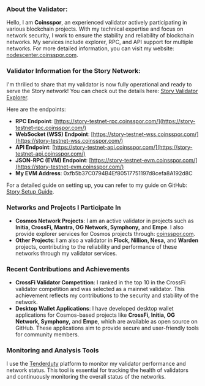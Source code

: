 ### About the Validator:

Hello, I am **Coinsspor**, an experienced validator actively participating in various blockchain projects. With my technical expertise and focus on network security, I work to ensure the stability and reliability of blockchain networks. My services include explorer, RPC, and API support for multiple networks. For more detailed information, you can visit my website: [nodescenter.coinsspor.com](https://nodescenter.coinsspor.com/).

### Validator Information for the Story Network:

I'm thrilled to share that my validator is now fully operational and ready to serve the Story network! You can check out the details here: [Story Validator Explorer](https://testnet.story.explorers.guru/validator/storyvaloper1ckj7xq5uk44tqh9sty8qct9cz3hemh0zgyktar).

Here are the endpoints:

- **RPC Endpoint**: [https://story-testnet-rpc.coinsspor.com/](https://story-testnet-rpc.coinsspor.com/)
- **WebSocket (WSS) Endpoint**: [https://story-testnet-wss.coinsspor.com/](https://story-testnet-wss.coinsspor.com/)
- **API Endpoint**: [https://story-testnet-api.coinsspor.com/](https://story-testnet-api.coinsspor.com/)
- **JSON-RPC (EVM) Endpoint**: [https://story-testnet-evm.coinsspor.com/](https://story-testnet-evm.coinsspor.com/)
- **My EVM Address**: 0xfb5b37C0794B4Ef80517751197d8cefa8A192d8C

For a detailed guide on setting up, you can refer to my guide on GitHub: [Story Setup Guide](https://github.com/coinsspor/story).

### Networks and Projects I Participate In

- **Cosmos Network Projects**: I am an active validator in projects such as **Initia, CrossFi, Mantra, OG Network, Symphony,** and **Empe**. I also provide explorer services for Cosmos projects through: [coinsspor.com](https://coinsspor.com/).
- **Other Projects**: I am also a validator in **Flock, Nillion, Nesa,** and **Warden** projects, contributing to the reliability and performance of these networks through my validator services.

### Recent Contributions and Achievements

- **CrossFi Validator Competition**: I ranked in the top 10 in the CrossFi validator competition and was selected as a mainnet validator. This achievement reflects my contributions to the security and stability of the network.
- **Desktop Wallet Applications**: I have developed desktop wallet applications for Cosmos-based projects like **CrossFi, Initia, OG Network, Symphony,** and **Empe**, which are available as open source on GitHub. These applications aim to provide secure and user-friendly tools for community members.

### Monitoring and Analysis Tools

I use the [Tenderduty](https://mymonitor.coinsspor.com/) platform to monitor my validator performance and network status. This tool is essential for tracking the health of validators and continuously monitoring the overall status of the networks.

